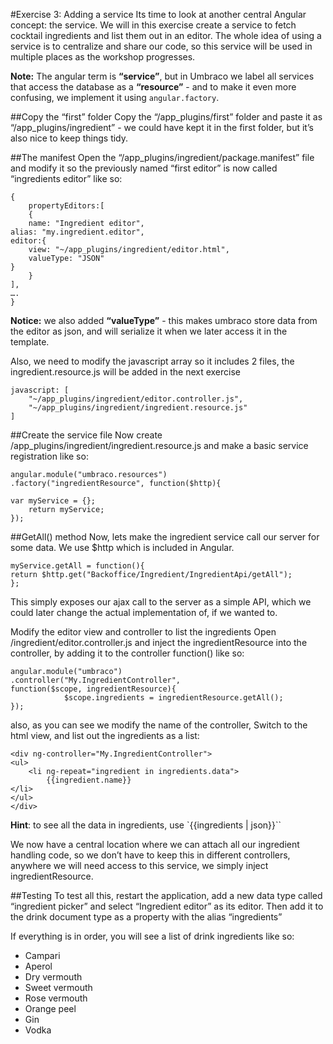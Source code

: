 #Exercise 3: Adding a service 
Its time to look at another central Angular concept: the service. We will in this exercise create a service to fetch cocktail ingredients and list them out in an editor. The whole idea of using a service is to centralize and share our code, so this service will be used in multiple places as the workshop progresses.

__Note:__ The angular term is __“service”__, but in Umbraco we label all services that access the database as a __“resource”__ - and to make it even more confusing, we implement it using `angular.factory`.

##Copy the “first” folder
Copy the “/app_plugins/first” folder and paste it as “/app_plugins/ingredient” - we could have kept it in the first folder, but it’s also nice to keep things tidy. 

##The manifest
Open the “/app_plugins/ingredient/package.manifest” file and modify it so the previously named “first editor” is now called “ingredients editor” like so:

	{
		propertyEditors:[
		{
		name: "Ingredient editor",
	alias: "my.ingredient.editor",
	editor:{
		view: "~/app_plugins/ingredient/editor.html",
		valueType: "JSON"
	}	
		}
	],
	….
	}

__Notice:__ we also added __“valueType”__ - this makes umbraco store data from the editor as json, and will serialize it when we later access it in the template.

Also, we need to modify the javascript array so it includes 2 files, the ingredient.resource.js will be added in the next exercise

	javascript: [
		"~/app_plugins/ingredient/editor.controller.js",
		"~/app_plugins/ingredient/ingredient.resource.js"
	]

##Create the service file
Now create /app_plugins/ingredient/ingredient.resource.js and make a basic service registration like so: 

	angular.module("umbraco.resources")
	.factory("ingredientResource", function($http){

	var myService = {};	
		return myService;
	});

##GetAll() method
Now, lets make the ingredient service call our server for some data. We use $http which is included in Angular. 

	myService.getAll = function(){
	return $http.get("Backoffice/Ingredient/IngredientApi/getAll");
	}; 


This simply exposes our ajax call to the server as a simple API, which we could later change the actual implementation of, if we wanted to. 

Modify the editor view and controller to list the ingredients
Open /ingredient/editor.controller.js and inject the ingredientResource into the controller, by adding it to the controller function() like so: 
	
	angular.module("umbraco")
	.controller("My.IngredientController", 
	function($scope, ingredientResource){
				$scope.ingredients = ingredientResource.getAll();
	});

also, as you can see we modify the name of the controller, Switch to the html view, and list out the ingredients as a list: 

	<div ng-controller="My.IngredientController">
	<ul>
		<li ng-repeat="ingredient in ingredients.data">
			{{ingredient.name}}
	</li>
	</ul>	
	</div>

__Hint__: to see all the data in ingredients, use `{{ingredients | json}}``

We now have a central location where we can attach all our ingredient handling code, so we don’t have to keep this in different controllers, anywhere we will need access to this service, we simply inject ingredientResource.

##Testing
To test all this, restart the application, add a new data type called “ingredient picker” and select “Ingredient editor” as its editor. 
Then add it to the drink document type as a property with the alias “ingredients”

If everything is in order, you will see a list of drink ingredients like so:

- Campari
- Aperol
- Dry vermouth
- Sweet vermouth
- Rose vermouth
- Orange peel
- Gin
- Vodka
